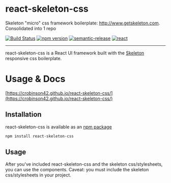 # react-skeleton-css
Skeleton "micro" css framework boilerplate: http://www.getskeleton.com. Consolidated into 1 repo

[![Build Status](https://travis-ci.org/crobinson42/react-skeleton-css.svg?branch=master)](https://travis-ci.org/crobinson42/react-skeleton-css)
[![npm version](https://badge.fury.io/js/react-skeleton-css.svg)](https://badge.fury.io/js/react-skeleton-css)
[![semantic-release](https://img.shields.io/badge/%20%20%F0%9F%93%A6%F0%9F%9A%80-semantic--release-e10079.svg)](https://github.com/semantic-release/semantic-release)
[![react](https://cloud.githubusercontent.com/assets/5973579/22582957/e5f05040-e99e-11e6-9e07-607a5de86899.png)](https://react.facebook.com)

------

react-skeleton-css is a React UI framework built with the [Skeleton](http://getskeleton.com) responsive css boilerplate.


# Usage & Docs

[https://crobinson42.github.io/react-skeleton-css/](https://crobinson42.github.io/react-skeleton-css/)



## Installation

react-skeleton-css is available as an [npm package](https://www.npmjs.com/package/react-skeleton-css)

```sh
npm install react-skeleton-css
```

## Usage

After you've included react-skeleton-css and the skeleton css/stylesheets, you can use the components. Caveat: you must include the skeleton css/stylesheets in your project.
